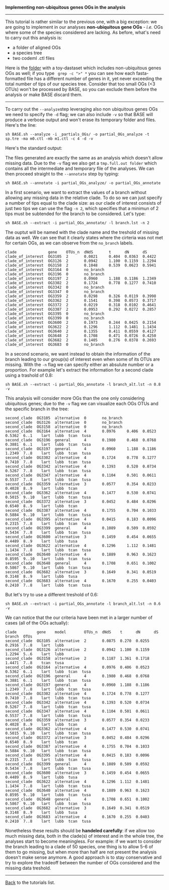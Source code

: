 **Implementing non-ubiquitous genes OGs in the analysis**

---

This tutorial is rather similar to the previous one, with a big exception: 
we are going to implement in our analyses **non-ubiquitous gene OGs** - _i.e._ OGs where some of the species considered are lacking.
As before, what's need to carry out this analysis is:

* a folder of aligned OGs
* a species tree
* two codeml .ctl files

Here is the [folder](https://github.com/for-giobbe/BASE/tree/master/example/_partials_OGs) with a toy-dastaset which includes non-ubiquitous genes OGs as well; if 
you type ``` grep -c ">" *``` you can see how each fasta-formatted file has a different number of genes in it, yet never exceeding the total number of tips of our species tree.
Consider that too small OGs (<3 OTUs) won't be processed by BASE, so you can exclude them before the analysis or make BASE discard them.

---

To carry out the ```--analyze```step leveraging also non ubiquitous genes OGs we need to specify the ```-d``` flag; we can also include ```-v``` so that BASE will produce a verbose output
and won't erase its temporary folder and files. Here's the line:

```sh BASE.sh --analyze -i _partials_OGs/ -o partial_OGs_analyze -t sp.tre -ma m0.ctl -mb m1.ctl -c 4 -d -v```

Here's the standard output:

The files generated are exactly the same as an analysis which doesn't allow missing data.
Due to the ```-v``` flag we also get a ```tmp.full.out folder``` which contains all the intermediate and temporary file of the analyses. 
We can then proceed straight to the ```--annotate``` step by typing:

```sh BASE.sh --annotate -i partial_OGs_analyze/ -o partial_OGs_annotate```

In a first scenario, we want to extract the values of a branch without allowing any missing data in the relative clade. To do so we
can just specify a number of tips equal to the clade size: as our clade of interest consists of just two tips we can use the flag ```-n 2```,
which specifies that a minimun of 2 tips must be subtended for the branch to be considered. Let's type:

```sh BASE.sh --extract -i partial_OGs_annotate/ -l branch.lst -n 2```

The ouptut will be named with the clade name and the treshold of missing data as well.
We can see that it clearly states where the cirteria was not met for certain OGs, as we can observe from the ```no_branch``` labels.

```
clade              gene    OTUs_n  dNdS       t      dN      dS
clade_of_interest  OG3105  2       0.0821     0.404  0.0363  0.4422
clade_of_interest  OG3126  2       0.0942     1.100  0.1159  1.2294
clade_of_interest  OG3158  2       0.1048     0.539  0.0623  0.5941
clade_of_interest  OG3164  0       no_branch
clade_of_interest  OG3196  0       no_branch
clade_of_interest  OG3197  2       0.0960     1.188  0.1186  1.2349
clade_of_interest  OG3302  2       0.1724     0.778  0.1277  0.7410
clade_of_interest  OG3342  0       no_branch
clade_of_interest  OG3347  0       no_branch
clade_of_interest  OG3359  2       0.0298     0.326  0.0119  0.3998
clade_of_interest  OG3362  2       0.1541     0.398  0.0573  0.3717
clade_of_interest  OG3372  2       0.0219     0.318  0.0102  0.4641
clade_of_interest  OG3387  2       0.0953     0.292  0.0272  0.2857
clade_of_interest  OG3395  0       no_branch
clade_of_interest  OG3399  0       no_branch
clade_of_interest  OG3600  2       0.1973     0.244  0.0425  0.2154
clade_of_interest  OG3622  2       0.1296     1.112  0.1481  1.1434
clade_of_interest  OG3640  2       0.1355     0.411  0.0559  0.4127
clade_of_interest  OG3648  2       0.1708     0.471  0.0726  0.4250
clade_of_interest  OG3682  2       0.1405     0.276  0.0378  0.2693
clade_of_interest  OG3683  0       no_branch
```

In a second scenario, we want instead to obtain the information of the branch leading to our group(s) of interest even when some of its OTUs are missing.
With the ```-n``` flag we can specify either an absulute number or a proportion. For example let's extract the information
for a second clade using a trashold of 0.8:

```sh BASE.sh --extract -i partial_OGs_annotate -l branch_alt.lst -n 0.8 -v```

This analysis will consider more OGs than the one only considering ubiquitous genes; due to the ```-v``` flag we can visualize each OGs OTUs and the specific branch in the tree:

```
second_clade  OG3105  alternative  0       no_branch
second_clade  OG3126  alternative  0       no_branch
second_clade  OG3158  alternative  0       no_branch
second_clade  OG3164  alternative  4       0.0976     0.406  0.0523  0.5362  6..1    lart  lubb  tcan  tusa
second_clade  OG3196  general      4       0.1980     0.468  0.0768  0.3881  6..1    lart  lubb  tcan  tusa
second_clade  OG3197  general      4       0.0960     1.188  0.1186  1.2349  7..8    lart  lubb  tcan  tusa
second_clade  OG3302  alternative  4       0.1724     0.778  0.1277  0.7410  7..8    lart  lubb  tcan  tusa
second_clade  OG3342  alternative  4       0.1393     0.520  0.0734  0.5267  7..8    lart  lubb  tcan  tusa
second_clade  OG3347  alternative  4       0.1104     0.501  0.0611  0.5537  7..8    lart  lubb  tcan  tusa
second_clade  OG3359  alternative  3       0.0577     0.354  0.0233  0.4028  8..9    lart  lubb  tcan
second_clade  OG3362  alternative  4       0.1477     0.530  0.0741  0.5015  9..10   lart  lubb  tcan  tusa
second_clade  OG3372  alternative  3       0.0452     0.484  0.0296  0.6540  8..9    lart  lubb  tcan
second_clade  OG3387  alternative  4       0.1755     0.704  0.1033  0.5884  9..10   lart  lubb  tcan  tusa
second_clade  OG3395  alternative  4       0.0415     0.183  0.0096  0.2315  7..8    lart  lubb  tcan  tusa
second_clade  OG3399  general      4       0.1089     0.509  0.0592  0.5434  7..8    lart  lubb  tcan  tusa
second_clade  OG3600  alternative  3       0.1459     0.454  0.0655  0.4489  8..9    lart  lubb  tusa
second_clade  OG3622  alternative  4       0.1296     1.112  0.1481  1.1434  7..8    lart  lubb  tcan  tusa
second_clade  OG3640  alternative  4       0.1889     0.963  0.1623  0.8595  9..10   lart  lubb  tcan  tusa
second_clade  OG3648  general      4       0.1708     0.651  0.1002  0.5867  9..10   lart  lubb  tcan  tusa
second_clade  OG3682  alternative  3       0.1649     0.341  0.0519  0.3148  8..9    lart  lubb  tusa
second_clade  OG3683  alternative  4       0.1670     0.255  0.0403  0.2410  7..8    lart  lubb  tcan  tusa
```

But let's try to use a different treshold of 0.6:

```sh BASE.sh --extract -i partial_OGs_annotate -l branch_alt.lst -n 0.6 -v```

We can notice that the our criteria have been met in a larger number of cases (all of the OGs actually):

```
clade         gene    model        OTUs_n  dNdS    t      dN      dS      branch  OTUs
second_clade  OG3105  alternative  2       0.0875  0.270  0.0255  0.2916  7..8    lart  lubb
second_clade  OG3126  alternative  2       0.0942  1.100  0.1159  1.2294  5..6    lart  lubb
second_clade  OG3158  alternative  2       0.1187  1.361  0.1718  1.4471  7..8    tcan  tusa
second_clade  OG3164  alternative  4       0.0976  0.406  0.0523  0.5362  6..1    lart  lubb  tcan  tusa
second_clade  OG3196  general      4       0.1980  0.468  0.0768  0.3881  6..1    lart  lubb  tcan  tusa
second_clade  OG3197  general      4       0.0960  1.188  0.1186  1.2349  7..8    lart  lubb  tcan  tusa
second_clade  OG3302  alternative  4       0.1724  0.778  0.1277  0.7410  7..8    lart  lubb  tcan  tusa
second_clade  OG3342  alternative  4       0.1393  0.520  0.0734  0.5267  7..8    lart  lubb  tcan  tusa
second_clade  OG3347  alternative  4       0.1104  0.501  0.0611  0.5537  7..8    lart  lubb  tcan  tusa
second_clade  OG3359  alternative  3       0.0577  0.354  0.0233  0.4028  8..9    lart  lubb  tcan
second_clade  OG3362  alternative  4       0.1477  0.530  0.0741  0.5015  9..10   lart  lubb  tcan  tusa
second_clade  OG3372  alternative  3       0.0452  0.484  0.0296  0.6540  8..9    lart  lubb  tcan
second_clade  OG3387  alternative  4       0.1755  0.704  0.1033  0.5884  9..10   lart  lubb  tcan  tusa
second_clade  OG3395  alternative  4       0.0415  0.183  0.0096  0.2315  7..8    lart  lubb  tcan  tusa
second_clade  OG3399  general      4       0.1089  0.509  0.0592  0.5434  7..8    lart  lubb  tcan  tusa
second_clade  OG3600  alternative  3       0.1459  0.454  0.0655  0.4489  8..9    lart  lubb  tusa
second_clade  OG3622  alternative  4       0.1296  1.112  0.1481  1.1434  7..8    lart  lubb  tcan  tusa
second_clade  OG3640  alternative  4       0.1889  0.963  0.1623  0.8595  9..10   lart  lubb  tcan  tusa
second_clade  OG3648  general      4       0.1708  0.651  0.1002  0.5867  9..10   lart  lubb  tcan  tusa
second_clade  OG3682  alternative  3       0.1649  0.341  0.0519  0.3148  8..9    lart  lubb  tusa
second_clade  OG3683  alternative  4       0.1670  0.255  0.0403  0.2410  7..8    lart  lubb  tcan  tusa
```

Nonetheless these results should be **handeled carefully**: if we allow too much missing data, both in the clade(s) of interest and in the whole tree,
the analyses start to become meaningless. For example: if we want to consider the branch leading to a clade of 50 species, one thing is to allow 5-6 of them
to go missing, but when more than half are not present the analysis doesn't make sense anymore. 
A good approach is to stay conservative and try to explore the tradeoff between the number of OGs considered and the missing data treshold. 

---

[Back](https://github.com/for-giobbe/BASE/blob/master/tutorial_0.md) to the tutorials list.
